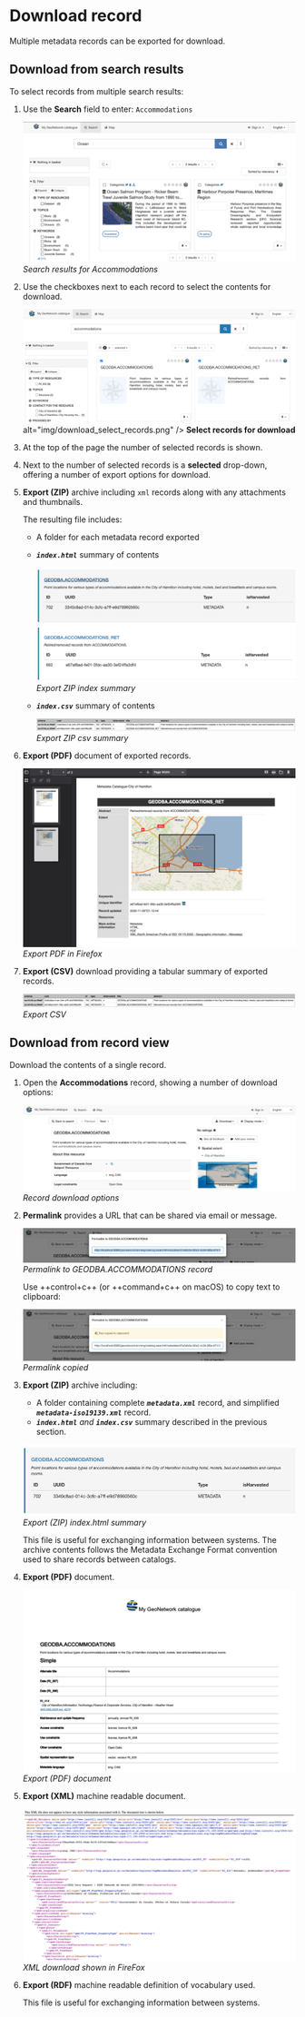 # Download record

Multiple metadata records can be exported for download.

## Download from search results

To select records from multiple search results:

1.  Use the **Search** field to enter: `Accommodations`

    ![](img/search_results.png)
    *Search results for Accommodations*

2.  Use the checkboxes next to each record to select the contents for
    download.

    ![](img/download_select_records.png)
    alt="img/download_select_records.png" />
    **Select records for download**

3.  At the top of the page the number of selected records is shown.

4.  Next to the number of selected records is a
    **selected** drop-down, offering a
    number of export options for download.

5.  **Export (ZIP)** archive including `xml` records along with any
    attachments and thumbnails.

    The resulting file includes:

    -   A folder for each metadata record exported

    -   ***`index.html`*** summary of contents

        ![](img/export_index_summary.png)
        *Export ZIP index summary*

    -   ***`index.csv`*** summary of contents

        ![](img/export_index_csv.png)
        *Export ZIP csv summary*

6.  **Export (PDF)** document of
    exported records.

    ![](img/export_pdf.png)
    *Export PDF in Firefox*

7.  **Export (CSV)** download providing
    a tabular summary of exported records.

    
    ![](img/export_index_csv.png)
    *Export CSV*

## Download from record view

Download the contents of a single record.

1.  Open the **Accommodations** record, showing a number of download options:

    ![](img/record_download.png)
    *Record download options*

2.  **Permalink** provides a URL that
    can be shared via email or message.

    ![](img/permalink.png)
    *Permalink to GEODBA.ACCOMMODATIONS record*

    Use ++control+c++ (or ++command+c++ on macOS) to copy text to clipboard:

    ![](img/permalink_copied.png)
    *Permalink copied*

3.  **Export (ZIP)** archive including:

    -   A folder containing complete ***`metadata.xml`*** record, and simplified
        ***`metadata-iso19139.xml`*** record.
    -   ***`index.html`** and **`index.csv`*** summary described in
        the previous section.

    ![](img/export_record_zip.png)
    *Export (ZIP) index.html summary*

    This file is useful for exchanging information between systems. The
    archive contents follows the Metadata Exchange Format convention
    used to share records between catalogs.

4.  **Export (PDF)** document.

    ![](img/export_record_pdf.png)
    *Export (PDF) document*

5.  **Export (XML)** machine readable
    document.

    ![](img/record-xml.png)
    *XML download shown in FireFox*

6.  **Export (RDF)** machine readable
    definition of vocabulary used.

    This file is useful for exchanging information between systems.
